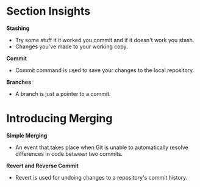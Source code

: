 # Section Insights

**Stashing**

- Try some stuff it it worked you commit and if it doesn't work you stash. 
- Changes you've made to your working copy.
  
**Commit**

- Commit command is used to save your changes to the local repository.
    
**Branches**

- A branch is just a pointer to a commit.
  
# Introducing Merging

 **Simple Merging**

- An event that takes place when Git is unable to automatically resolve differences in code between two commits.

 **Revert and Reverse Commit**

- Revert is used for undoing changes to a repository's commit history.
